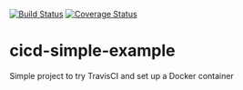 [![Build Status](https://travis-ci.com/wikilele/travisCI-example.svg?branch=master)](https://travis-ci.com/wikilele/travisCI-example)
[![Coverage Status](https://coveralls.io/repos/github/wikilele/travisCI-example/badge.svg?branch=master)](https://coveralls.io/github/wikilele/travisCI-example?branch=master)

# cicd-simple-example
Simple project to try TravisCI and set up a Docker container
